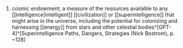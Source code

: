 1. cosmic endowment; a measure of the resources available to any [[intelligence|intelligent]] [[civilization]] or [[superintelligence]] that might arise in the universe, including the potential for colonizing and harnessing [[energy]] from stars and other celestial bodies^[GPT-4]^[Superintelligence Paths, Dangers, Strategies (Nick Bostrom), p. ~128]